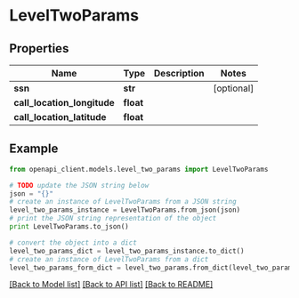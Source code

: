 # LevelTwoParams


## Properties
Name | Type | Description | Notes
------------ | ------------- | ------------- | -------------
**ssn** | **str** |  | [optional] 
**call_location_longitude** | **float** |  | 
**call_location_latitude** | **float** |  | 

## Example

```python
from openapi_client.models.level_two_params import LevelTwoParams

# TODO update the JSON string below
json = "{}"
# create an instance of LevelTwoParams from a JSON string
level_two_params_instance = LevelTwoParams.from_json(json)
# print the JSON string representation of the object
print LevelTwoParams.to_json()

# convert the object into a dict
level_two_params_dict = level_two_params_instance.to_dict()
# create an instance of LevelTwoParams from a dict
level_two_params_form_dict = level_two_params.from_dict(level_two_params_dict)
```
[[Back to Model list]](../README.md#documentation-for-models) [[Back to API list]](../README.md#documentation-for-api-endpoints) [[Back to README]](../README.md)


